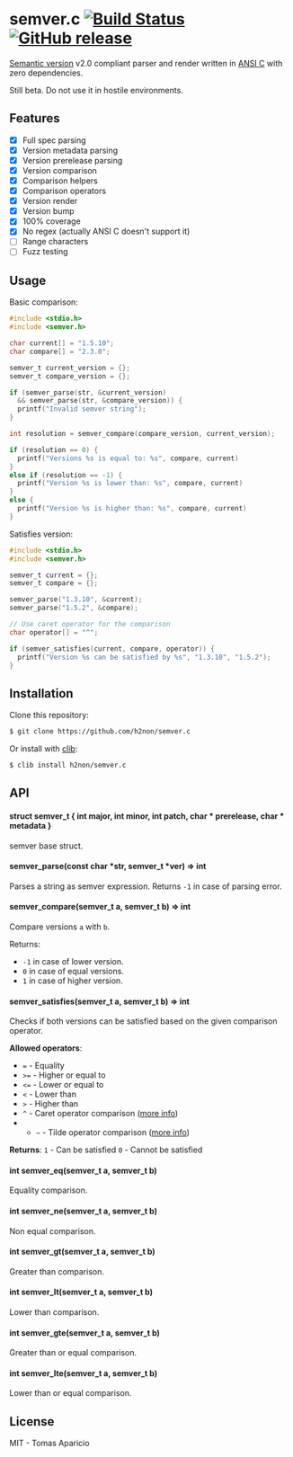 # semver.c [![Build Status](https://travis-ci.org/h2non/semver.c.png)](https://travis-ci.org/h2non/semver.c) [![GitHub release](https://img.shields.io/github/tag/h2non/semver.c.svg)](https://github.com/h2non/semver.c/releases)

[Semantic version](http://semver.org) v2.0 compliant parser and render written in [ANSI C](https://en.wikipedia.org/wiki/ANSI_C) with zero dependencies.

Still beta. Do not use it in hostile environments.

## Features

- [x] Full spec parsing
- [x] Version metadata parsing
- [x] Version prerelease parsing
- [x] Version comparison
- [x] Comparison helpers
- [x] Comparison operators
- [x] Version render
- [x] Version bump
- [x] 100% coverage
- [x] No regex (actually ANSI C doesn't support it)
- [ ] Range characters
- [ ] Fuzz testing

## Usage

Basic comparison:
```c
#include <stdio.h>
#include <semver.h>

char current[] = "1.5.10";
char compare[] = "2.3.0";

semver_t current_version = {};
semver_t compare_version = {};

if (semver_parse(str, &current_version)
  && semver_parse(str, &compare_version)) {
  printf("Invalid semver string");
}

int resolution = semver_compare(compare_version, current_version);

if (resolution == 0) {
  printf("Versions %s is equal to: %s", compare, current)
}
else if (resolution == -1) {
  printf("Version %s is lower than: %s", compare, current)
}
else {
  printf("Version %s is higher than: %s", compare, current)
}
```

Satisfies version:

```c
#include <stdio.h>
#include <semver.h>

semver_t current = {};
semver_t compare = {};

semver_parse("1.3.10", &current);
semver_parse("1.5.2", &compare);

// Use caret operator for the comparison
char operator[] = "^";

if (semver_satisfies(current, compare, operator)) {
  printf("Version %s can be satisfied by %s", "1.3.10", "1.5.2");
}
```

## Installation

Clone this repository:

```bash
$ git clone https://github.com/h2non/semver.c
```

Or install with [clib](https://github.com/clibs/clib):

```bash
$ clib install h2non/semver.c
```

## API

#### struct semver_t { int major, int minor, int patch, char * prerelease, char * metadata }

semver base struct.

#### semver_parse(const char *str, semver_t *ver) => int

Parses a string as semver expression.
Returns `-1` in case of parsing error.

#### semver_compare(semver_t a, semver_t b) => int

Compare versions `a` with `b`.

Returns:
- `-1` in case of lower version.
- `0` in case of equal versions.
- `1` in case of higher version.

#### semver_satisfies(semver_t a, semver_t b) => int

Checks if both versions can be satisfied
based on the given comparison operator.

**Allowed operators**:

- `=` - Equality
- `>=` - Higher or equal to
- `<=` - Lower or equal to
- `<` - Lower than
- `>` - Higher than
- `^` - Caret operator comparison ([more info](https://docs.npmjs.com/misc/semver#caret-ranges-1-2-3-0-2-5-0-0-4))
 - - `~` - Tilde operator comparison ([more info](https://docs.npmjs.com/misc/semver#tilde-ranges-1-2-3-1-2-1))

**Returns**:
`1`  - Can be satisfied
`0`  - Cannot be satisfied

#### int semver_eq(semver_t a, semver_t b)

Equality comparison.

#### int semver_ne(semver_t a, semver_t b)

Non equal comparison.

#### int semver_gt(semver_t a, semver_t b)

Greater than comparison.

#### int semver_lt(semver_t a, semver_t b)

Lower than comparison.

#### int semver_gte(semver_t a, semver_t b)

Greater than or equal comparison.

#### int semver_lte(semver_t a, semver_t b)

Lower than or equal comparison.

## License

MIT - Tomas Aparicio
